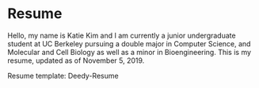 # Resume 

Hello, my name is Katie Kim and I am currently a junior undergraduate student at UC Berkeley pursuing a double major in Computer Science, and Molecular and Cell Biology as well as a minor in Bioengineering. This is my resume, updated as of November 5, 2019. 

Resume template: Deedy-Resume
